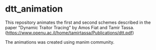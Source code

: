 # dtt_animation

This repository animates the first and second schemes described in the paper "Dynamic Traitor Tracing" by Amos Fiat and Tamir Tassa. (https://www.openu.ac.il/home/tamirtassa/Publications/dtt.pdf)

The animations was created using manim community.